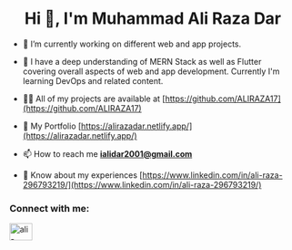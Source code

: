 <h1 align="center">Hi 👋, I'm Muhammad Ali Raza Dar</h1>

- 🔭 I’m currently working on different web and app projects.

- 🌱 I have a deep understanding of MERN Stack as well as Flutter covering overall aspects of web and app development. Currently I'm learning DevOps and related content.

- 👨‍💻 All of my projects are available at [https://github.com/ALIRAZA17](https://github.com/ALIRAZA17)

- 📄 My Portfolio [https://alirazadar.netlify.app/](https://alirazadar.netlify.app/)

- 📫 How to reach me **ialidar2001@gmail.com**

- 📄 Know about my experiences [https://www.linkedin.com/in/ali-raza-296793219/](https://www.linkedin.com/in/ali-raza-296793219/)

<h3 align="left">Connect with me:</h3>
<p align="left">
<a href="https://linkedin.com/in/ali-raza-296793219" target="blank"><img align="center" src="https://raw.githubusercontent.com/rahuldkjain/github-profile-readme-generator/master/src/images/icons/Social/linked-in-alt.svg" alt="ali-raza-296793219" height="30" width="40" /></a>
</p>





